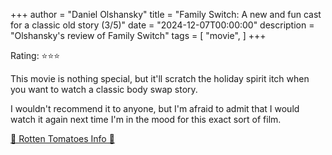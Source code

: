 +++
author = "Daniel Olshansky"
title = "Family Switch: A new and fun cast for a classic old story (3/5)"
date = "2024-12-07T00:00:00"
description = "Olshansky's review of Family Switch"
tags = [
    "movie",
]
+++

Rating: ⭐⭐⭐

This movie is nothing special, but it'll scratch the holiday spirit itch when
you want to watch a classic body swap story.

I wouldn't recommend it to anyone, but I'm afraid to admit that I would watch
it again next time I'm in the mood for this exact sort of film.

[🍅 Rotten Tomatoes Info 🍅](https://www.rottentomatoes.com/m/family_switch)
